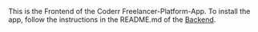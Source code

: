 This is the Frontend of the Coderr Freelancer-Platform-App. To install the app, follow the instructions in the README.md of the [Backend](https://github.com/Simon-Kral/Coderr-Backend).
